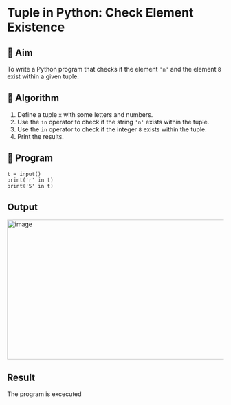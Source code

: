 # Tuple in Python: Check Element Existence

## 🎯 Aim
To write a Python program that checks if the element `'n'` and the element `8` exist within a given tuple.

## 🧠 Algorithm
1. Define a tuple `x` with some letters and numbers.
2. Use the `in` operator to check if the string `'n'` exists within the tuple.
3. Use the `in` operator to check if the integer `8` exists within the tuple.
4. Print the results.

## 🧾 Program
```
t = input()
print('r' in t) 
print('5' in t) 

```
## Output
<img width="931" height="325" alt="image" src="https://github.com/user-attachments/assets/f5520fae-f127-4538-8e76-f643d66225b4" />


## Result
The program is excecuted
